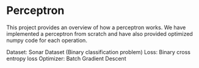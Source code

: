 # Perceptron
This project provides an overview of how a perceptron works. We have implemented a perceptron from scratch and have also provided optimized numpy code for each operation.

Dataset: Sonar Dataset (Binary classification problem)
Loss: Binary cross entropy loss
Optimizer: Batch Gradient Descent
